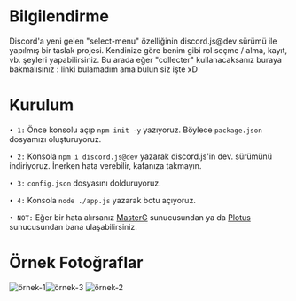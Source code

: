 # Bilgilendirme
Discord'a yeni gelen "select-menu" özelliğinin discord.js@dev sürümü ile yapılmış bir taslak projesi. Kendinize göre benim gibi rol seçme / alma, kayıt, vb. şeyleri yapabilirsiniz. Bu arada eğer "collecter" kullanacaksanız buraya bakmalısınız : linki bulamadım ama bulun siz işte xD

# Kurulum
`• 1:` Önce konsolu açıp `npm init -y` yazıyoruz. Böylece `package.json` dosyamızı oluşturuyoruz.

`• 2:` Konsola `npm i discord.js@dev` yazarak discord.js'in dev. sürümünü indiriyoruz. İnerken hata verebilir, kafanıza takmayın.

`• 3:` `config.json` dosyasını dolduruyoruz.

`• 4:` Konsola `node ./app.js` yazarak botu açıyoruz.



`• NOT:` Eğer bir hata alırsanız [MasterG](https://discord.gg/9NZdDbJzmW) sunucusundan ya da [Plotus](https://discord.gg/N4Ze76Ukrk) sunucusundan bana ulaşabilirsiniz.


# Örnek Fotoğraflar
![örnek-1](https://image.prntscr.com/image/tpSixqikRxidAJzSZowikw.png)![örnek-3](https://image.prntscr.com/image/dUZUlcKsQ-y91OWh3bBZ-g.png)
![örnek-2](https://image.prntscr.com/image/m-4-aQerRQeRkt3Ax92O2w.png)

